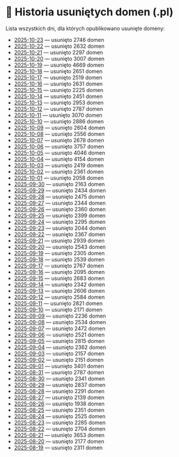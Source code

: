 # 📅 Historia usuniętych domen (.pl)

Lista wszystkich dni, dla których opublikowano usunięte domeny:

- [2025-10-23](./2025-10-23.md) — usunięto 2746 domen
- [2025-10-22](./2025-10-22.md) — usunięto 2632 domen
- [2025-10-21](./2025-10-21.md) — usunięto 2297 domen
- [2025-10-20](./2025-10-20.md) — usunięto 3007 domen
- [2025-10-19](./2025-10-19.md) — usunięto 4669 domen
- [2025-10-18](./2025-10-18.md) — usunięto 2651 domen
- [2025-10-17](./2025-10-17.md) — usunięto 2519 domen
- [2025-10-16](./2025-10-16.md) — usunięto 2631 domen
- [2025-10-15](./2025-10-15.md) — usunięto 2225 domen
- [2025-10-14](./2025-10-14.md) — usunięto 2451 domen
- [2025-10-13](./2025-10-13.md) — usunięto 2953 domen
- [2025-10-12](./2025-10-12.md) — usunięto 2787 domen
- [2025-10-11](./2025-10-11.md) — usunięto 3070 domen
- [2025-10-10](./2025-10-10.md) — usunięto 2886 domen
- [2025-10-09](./2025-10-09.md) — usunięto 2604 domen
- [2025-10-08](./2025-10-08.md) — usunięto 2556 domen
- [2025-10-07](./2025-10-07.md) — usunięto 2678 domen
- [2025-10-06](./2025-10-06.md) — usunięto 3757 domen
- [2025-10-05](./2025-10-05.md) — usunięto 4046 domen
- [2025-10-04](./2025-10-04.md) — usunięto 4154 domen
- [2025-10-03](./2025-10-03.md) — usunięto 2419 domen
- [2025-10-02](./2025-10-02.md) — usunięto 2361 domen
- [2025-10-01](./2025-10-01.md) — usunięto 2058 domen
- [2025-09-30](./2025-09-30.md) — usunięto 2163 domen
- [2025-09-29](./2025-09-29.md) — usunięto 2434 domen
- [2025-09-28](./2025-09-28.md) — usunięto 2475 domen
- [2025-09-27](./2025-09-27.md) — usunięto 2344 domen
- [2025-09-26](./2025-09-26.md) — usunięto 2360 domen
- [2025-09-25](./2025-09-25.md) — usunięto 2399 domen
- [2025-09-24](./2025-09-24.md) — usunięto 2295 domen
- [2025-09-23](./2025-09-23.md) — usunięto 2044 domen
- [2025-09-22](./2025-09-22.md) — usunięto 2367 domen
- [2025-09-21](./2025-09-21.md) — usunięto 2939 domen
- [2025-09-20](./2025-09-20.md) — usunięto 2543 domen
- [2025-09-19](./2025-09-19.md) — usunięto 2305 domen
- [2025-09-18](./2025-09-18.md) — usunięto 2539 domen
- [2025-09-17](./2025-09-17.md) — usunięto 2767 domen
- [2025-09-16](./2025-09-16.md) — usunięto 2095 domen
- [2025-09-15](./2025-09-15.md) — usunięto 2683 domen
- [2025-09-14](./2025-09-14.md) — usunięto 2342 domen
- [2025-09-13](./2025-09-13.md) — usunięto 2606 domen
- [2025-09-12](./2025-09-12.md) — usunięto 2584 domen
- [2025-09-11](./2025-09-11.md) — usunięto 2821 domen
- [2025-09-10](./2025-09-10.md) — usunięto 2171 domen
- [2025-09-09](./2025-09-09.md) — usunięto 2236 domen
- [2025-09-08](./2025-09-08.md) — usunięto 2534 domen
- [2025-09-07](./2025-09-07.md) — usunięto 2472 domen
- [2025-09-06](./2025-09-06.md) — usunięto 2521 domen
- [2025-09-05](./2025-09-05.md) — usunięto 2815 domen
- [2025-09-04](./2025-09-04.md) — usunięto 2362 domen
- [2025-09-03](./2025-09-03.md) — usunięto 2157 domen
- [2025-09-02](./2025-09-02.md) — usunięto 2151 domen
- [2025-09-01](./2025-09-01.md) — usunięto 3401 domen
- [2025-08-31](./2025-08-31.md) — usunięto 2787 domen
- [2025-08-30](./2025-08-30.md) — usunięto 2341 domen
- [2025-08-29](./2025-08-29.md) — usunięto 2837 domen
- [2025-08-28](./2025-08-28.md) — usunięto 2291 domen
- [2025-08-27](./2025-08-27.md) — usunięto 2139 domen
- [2025-08-26](./2025-08-26.md) — usunięto 1938 domen
- [2025-08-25](./2025-08-25.md) — usunięto 2351 domen
- [2025-08-24](./2025-08-24.md) — usunięto 2525 domen
- [2025-08-23](./2025-08-23.md) — usunięto 2285 domen
- [2025-08-22](./2025-08-22.md) — usunięto 2704 domen
- [2025-08-21](./2025-08-21.md) — usunięto 3653 domen
- [2025-08-20](./2025-08-20.md) — usunięto 2177 domen
- [2025-08-19](./2025-08-19.md) — usunięto 2311 domen

